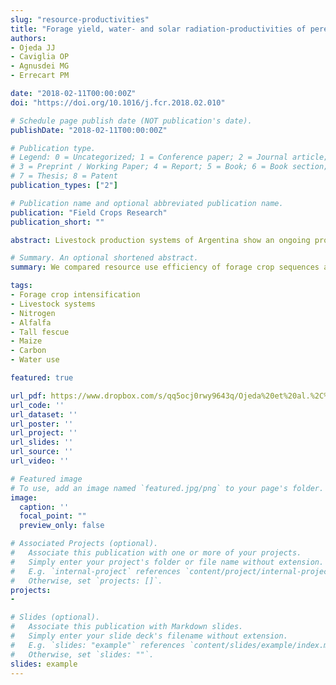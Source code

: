 ```yaml
---
slug: "resource-productivities"
title: "Forage yield, water- and solar radiation-productivities of perennial pastures and annual crops sequences in the south-eastern Pampas of Argentina"
authors:
- Ojeda JJ
- Caviglia OP
- Agnusdei MG
- Errecart PM

date: "2018-02-11T00:00:00Z"
doi: "https://doi.org/10.1016/j.fcr.2018.02.010"

# Schedule page publish date (NOT publication's date).
publishDate: "2018-02-11T00:00:00Z"

# Publication type.
# Legend: 0 = Uncategorized; 1 = Conference paper; 2 = Journal article;
# 3 = Preprint / Working Paper; 4 = Report; 5 = Book; 6 = Book section;
# 7 = Thesis; 8 = Patent
publication_types: ["2"]

# Publication name and optional abbreviated publication name.
publication: "Field Crops Research"
publication_short: ""

abstract: Livestock production systems of Argentina show an ongoing process of change in the composition of their forage base, with a gradual increase in the proportion of their area assigned to forage crop sequences (FCS) −in particular that involving successive winter and summer annual forage crops–, at the expense of the area assigned to perennial pastures (PP). However, there are several concerns regarding the efficient use of available environmental resources due to differences in the extent of the establishment periods and due to the occurrence of fallow periods in FCS, as well as regarding the species involved in these systems. Therefore, the main objective of this study was to evaluate the water (WP) and solar radiation productivity (RP) of PP [pure stands of alfalfa (_Medicago sativa_ L.), fertilized and unfertilized stands of tall fescue (Festuca arundinacea Schreb.), and fertilized and unfertilized mixed stands of alfalfa/tall fescue] and FCS [including a summer alternative and oats (_Avena sativa_ L.); the summer alternative was either maize (_Zea mays_ L.) or intercropped maize/soybean (_Glycine max_ L.)] through the analysis of their components, i.e. water (WC) and radiation capture (RC), and their water (WUE) and radiation use efficiency (RUE). Resource capture (WC and RC) was defined as the ratio between captured (evapotranspiration and intercepted solar radiation) and annual available resource (rainfall and incident solar radiation). Resource use efficiency (WUE and RUE) was computed as the dry matter (DM) yield per unit of captured resource. A field experiment was conducted during two consecutive years under rainfed conditions and under non-limiting nitrogen availability in the south-eastern Pampas of Argentina. Perennial pastures were evaluated during both their initial establishment year (Y1) and when already fully established (Y2). Annual-based forage DM yield ranged between 13.0 and 32.4 Mg ha−1 in Y1 and between 5.1 and 23.5 Mg ha−1 in Y2. Differences in resource capture between PP and FCS were directly associated with the crop establishment and fallow periods depending on the nature of the considered resource. The highest WP (2.75–3.64 g DM m−2 mm−1) and RP (0.93–1.42 g DM MJ−1) were reached by FCS, which did not differ (P > 0.05) from that of fully established fertilized PP. Our results demonstrate that resource productivity in FCS is not necessarily higher than for PP, once PP are fully established.

# Summary. An optional shortened abstract.
summary: We compared resource use efficiency of forage crop sequences and temperate perennial pastures.

tags:
- Forage crop intensification
- Livestock systems
- Nitrogen
- Alfalfa
- Tall fescue
- Maize
- Carbon
- Water use

featured: true

url_pdf: https://www.dropbox.com/s/qq5ocj0rwy9643q/Ojeda%20et%20al.%2C%202018%20FCR.pdf?dl=0
url_code: ''
url_dataset: ''
url_poster: ''
url_project: ''
url_slides: ''
url_source: ''
url_video: ''

# Featured image
# To use, add an image named `featured.jpg/png` to your page's folder. 
image:
  caption: ''
  focal_point: ""
  preview_only: false

# Associated Projects (optional).
#   Associate this publication with one or more of your projects.
#   Simply enter your project's folder or file name without extension.
#   E.g. `internal-project` references `content/project/internal-project/index.md`.
#   Otherwise, set `projects: []`.
projects:
- 

# Slides (optional).
#   Associate this publication with Markdown slides.
#   Simply enter your slide deck's filename without extension.
#   E.g. `slides: "example"` references `content/slides/example/index.md`.
#   Otherwise, set `slides: ""`.
slides: example
---
```

